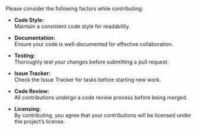 Please consider the following factors while contributing:

- **Code Style:**  
  Maintain a consistent code style for readability.

- **Documentation:**  
  Ensure your code is well-documented for effective collaboration.

- **Testing:**  
  Thoroughly test your changes before submitting a pull request.

- **Issue Tracker:**  
  Check the Issue Tracker for tasks before starting new work.

- **Code Review:**  
  All contributions undergo a code review process before being merged.

- **Licensing:**  
  By contributing, you agree that your contributions will be licensed under the project’s license.

